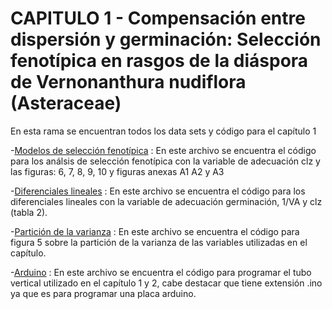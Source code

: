 # CAPITULO 1 - Compensación entre dispersión y germinación: Selección fenotípica en rasgos de la diáspora de Vernonanthura nudiflora (Asteraceae)
En esta rama se encuentran todos los data sets y código para el capítulo 1

-[Modelos de selección fenotípica](https://github.com/smcostas/TESIS/blob/Capitulo-1/modelos_seleccion_final.R) : En este archivo se encuentra el código para los análsis de selección fenotípica con la variable de adecuación clz y las figuras: 6, 7, 8, 9, 10  y figuras anexas A1 A2 y A3 

-[Diferenciales lineales](https://github.com/smcostas/TESIS/blob/Capitulo-1/diferenciales.R) : En este archivo se encuentra el código para los diferenciales lineales con la variable de adecuación germinación, 1/VA y clz (tabla 2).     

-[Partición de la varianza](https://github.com/smcostas/TESIS/blob/Capitulo-1/varianza.r) : En este archivo se encuentra el código para figura 5 sobre la partición de la varianza de las variables utilizadas en el capítulo.    

-[Arduino]() : En este archivo se encuentra el código para programar el tubo vertical utilizado en el capítulo 1 y 2, cabe destacar que tiene extensión .ino ya que es para programar una placa arduino. 
